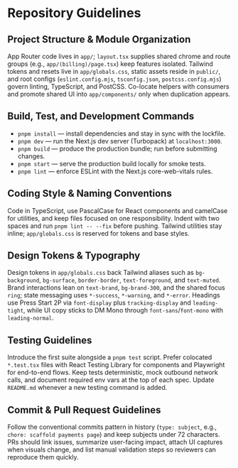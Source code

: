 # Repository Guidelines

## Project Structure & Module Organization
App Router code lives in `app/`; `layout.tsx` supplies shared chrome and route groups (e.g., `app/(billing)/page.tsx`) keep features isolated. Tailwind tokens and resets live in `app/globals.css`, static assets reside in `public/`, and root configs (`eslint.config.mjs`, `tsconfig.json`, `postcss.config.mjs`) govern linting, TypeScript, and PostCSS. Co-locate helpers with consumers and promote shared UI into `app/components/` only when duplication appears.

## Build, Test, and Development Commands
- `pnpm install` — install dependencies and stay in sync with the lockfile.
- `pnpm dev` — run the Next.js dev server (Turbopack) at `localhost:3000`.
- `pnpm build` — produce the production bundle; run before submitting changes.
- `pnpm start` — serve the production build locally for smoke tests.
- `pnpm lint` — enforce ESLint with the Next.js core-web-vitals rules.

## Coding Style & Naming Conventions
Code in TypeScript, use PascalCase for React components and camelCase for utilities, and keep files focused on one responsibility. Indent with two spaces and run `pnpm lint -- --fix` before pushing. Tailwind utilities stay inline; `app/globals.css` is reserved for tokens and base styles.

## Design Tokens & Typography
Design tokens in `app/globals.css` back Tailwind aliases such as `bg-background`, `bg-surface`, `border-border`, `text-foreground`, and `text-muted`. Brand interactions lean on `text-brand`, `bg-brand-300`, and the shared focus `ring`; state messaging uses `*-success`, `*-warning`, and `*-error`. Headings use Press Start 2P via `font-display` plus `tracking-display` and `leading-tight`, while UI copy sticks to DM Mono through `font-sans`/`font-mono` with `leading-normal`.

## Testing Guidelines
Introduce the first suite alongside a `pnpm test` script. Prefer colocated `*.test.tsx` files with React Testing Library for components and Playwright for end-to-end flows. Keep tests deterministic, mock outbound network calls, and document required env vars at the top of each spec. Update `README.md` whenever a new testing command is added.

## Commit & Pull Request Guidelines
Follow the conventional commits pattern in history (`type: subject`, e.g., `chore: scaffold payments page`) and keep subjects under 72 characters. PRs should link issues, summarize user-facing impact, attach UI captures when visuals change, and list manual validation steps so reviewers can reproduce them quickly.
